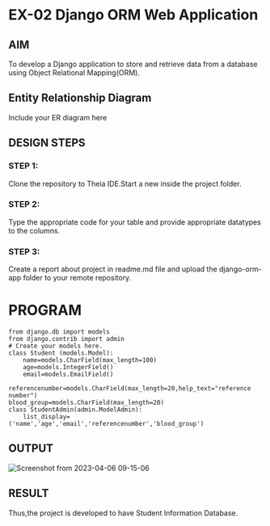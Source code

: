 # EX-02 Django ORM Web Application

## AIM
To develop a Django application to store and retrieve data from a database using Object Relational Mapping(ORM).

## Entity Relationship Diagram

Include your ER diagram here

## DESIGN STEPS

### STEP 1:
Clone the repository to Theia IDE.Start a new inside the project folder.

### STEP 2:
Type the appropriate code for your table and provide appropriate datatypes to the columns.

### STEP 3:
Create a report about project in readme.md file and upload the django-orm-app folder to your remote repository.

# PROGRAM
```
from django.db import models
from django.contrib import admin
# Create your models here.
class Student (models.Model):
    name=models.CharField(max_length=100)
    age=models.IntegerField()
    email=models.EmailField()
    referencenumber=models.CharField(max_length=20,help_text="reference number")
blood_group=models.CharField(max_length=20)
class StudentAdmin(admin.ModelAdmin):
    list_display=('name','age','email','referencenumber','blood_group')
```
## OUTPUT
![Screenshot from 2023-04-06 09-15-06](https://user-images.githubusercontent.com/122040453/230269652-c47b4d7c-816a-4c57-829a-fbc0de5c294c.png)


## RESULT
Thus,the project is developed to have Student Information Database.

